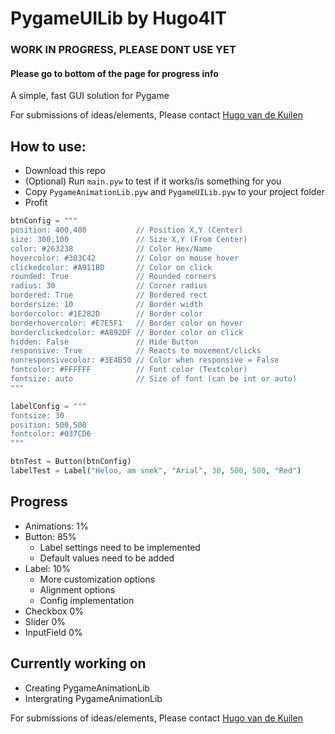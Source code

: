 # PygameUILib by Hugo4IT
### WORK IN PROGRESS, PLEASE DONT USE YET
#### Please go to bottom of the page for progress info
A simple, fast GUI solution for Pygame

For submissions of ideas/elements, Please contact [Hugo van de Kuilen](mailto:hugo.vandekuilen1234567890@gmail.com)

## How to use:
- Download this repo
- (Optional) Run `main.pyw` to test if it works/is something for you
- Copy `PygameAnimationLib.pyw` and `PygameUILib.pyw` to your project folder
- Profit

```python
btnConfig = """
position: 400,400           // Position X,Y (Center)                    [btn.x, btn.y]
size: 300,100               // Size X,Y (From Center)                   [btn.sx, btn.sy]
color: #263238              // Color Hex/Name                           [btn.maincolor, current color = btn.color]
hovercolor: #303C42         // Color on mouse hover                     [btn.hovercolor]
clickedcolor: #A911BD       // Color on click                           [btn.clickedcolor]
rounded: True               // Rounded corners                          [btn.rounded]
radius: 30                  // Corner radius                            [btn.radius]
bordered: True              // Bordered rect                            [btn.bordered]
bordersize: 10              // Border width                             [btn.bordersize]
bordercolor: #1E282D        // Border color                             [btn.mainbordercolor, current border color = btn.bordercolor]
borderhovercolor: #E7E5F1   // Border color on hover                    [btn.borderhovercolor]
borderclickedcolor: #A892DF // Border color on click                    [btn.borderclickedcolor]
hidden: False               // Hide Button                              [btn.hidden]
responsive: True            // Reacts to movement/clicks                [btn.responsive]
nonresponsivecolor: #3E4B50 // Color when responsive = False            [btn.nonresponsivecolor]
fontcolor: #FFFFFF          // Font color (Textcolor)                   [NOT IMPLEMENTED]
fontsize: auto              // Size of font (can be int or auto)        [NOT IMPLEMENTED]
"""

labelConfig = """
fontsize: 30
position: 500,500
fontcolor: #037CD6
"""

btnTest = Button(btnConfig)
labelTest = Label("Heloo, am snek", "Arial", 30, 500, 500, "Red")
```

## Progress

- Animations: 1%
- Button: 85%
  - Label settings need to be implemented
  - Default values need to be added
- Label: 10%
  - More customization options
  - Alignment options
  - Config implementation
- Checkbox 0%
- Slider 0%
- InputField 0%

## Currently working on
- Creating PygameAnimationLib
- Intergrating PygameAnimationLib

For submissions of ideas/elements, Please contact [Hugo van de Kuilen](mailto:hugo.vandekuilen1234567890@gmail.com)
